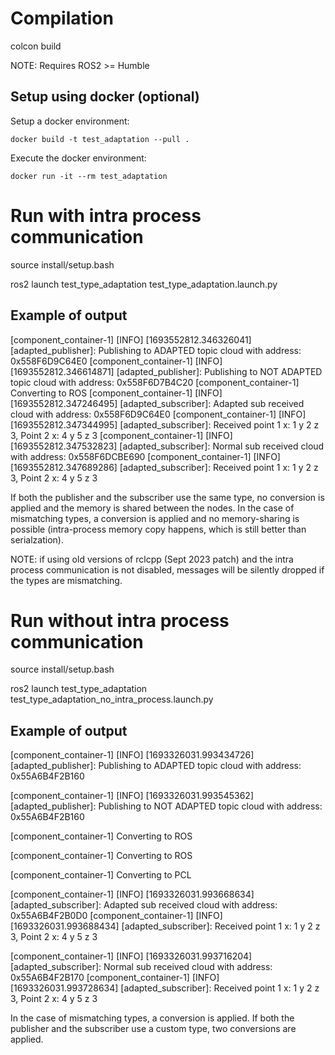 # Compilation

colcon build

NOTE: Requires ROS2 >= Humble

## Setup using docker (optional)


Setup a docker environment:

```
docker build -t test_adaptation --pull .
```

Execute the docker environment:

```
docker run -it --rm test_adaptation

```

# Run with intra process communication

source install/setup.bash

ros2 launch test_type_adaptation test_type_adaptation.launch.py

## Example of output

[component_container-1] [INFO] [1693552812.346326041] [adapted_publisher]: Publishing to ADAPTED topic cloud with address: 0x558F6D9C64E0
[component_container-1] [INFO] [1693552812.346614871] [adapted_publisher]: Publishing to NOT ADAPTED topic cloud with address: 0x558F6D7B4C20
[component_container-1] Converting to ROS
[component_container-1] [INFO] [1693552812.347246495] [adapted_subscriber]: Adapted sub received cloud with address: 0x558F6D9C64E0
[component_container-1] [INFO] [1693552812.347344995] [adapted_subscriber]: Received point 1 x: 1 y 2 z 3, Point 2 x: 4 y 5 z 3
[component_container-1] [INFO] [1693552812.347532823] [adapted_subscriber]: Normal sub received cloud with address: 0x558F6DCBE690 
[component_container-1] [INFO] [1693552812.347689286] [adapted_subscriber]: Received point 1 x: 1 y 2 z 3, Point 2 x: 4 y 5 z 3

If both the publisher and the subscriber use the same type, no conversion is applied and the memory is shared between the nodes. In the case of mismatching types, a conversion is applied and no memory-sharing is possible (intra-process memory copy happens, which is still better than serialzation).

NOTE: if using old versions of rclcpp (Sept 2023 patch) and the intra process communication is not disabled, messages will be silently dropped if the types are mismatching.

# Run without intra process communication

source install/setup.bash

ros2 launch test_type_adaptation test_type_adaptation_no_intra_process.launch.py

## Example of output

[component_container-1] [INFO] [1693326031.993434726] [adapted_publisher]: Publishing to ADAPTED topic cloud with address: 0x55A6B4F2B160

[component_container-1] [INFO] [1693326031.993545362] [adapted_publisher]: Publishing to NOT ADAPTED topic cloud with address: 0x55A6B4F2B160

[component_container-1] Converting to ROS

[component_container-1] Converting to ROS

[component_container-1] Converting to PCL

[component_container-1] [INFO] [1693326031.993668634] [adapted_subscriber]: Adapted sub received cloud with address: 0x55A6B4F2B0D0
[component_container-1] [INFO] [1693326031.993688434] [adapted_subscriber]: Received point 1 x: 1 y 2 z 3, Point 2 x: 4 y 5 z 3

[component_container-1] [INFO] [1693326031.993716204] [adapted_subscriber]: Normal sub received cloud with address: 0x55A6B4F2B170
[component_container-1] [INFO] [1693326031.993728634] [adapted_subscriber]: Received point 1 x: 1 y 2 z 3, Point 2 x: 4 y 5 z 3

In the case of mismatching types, a conversion is applied. If both the publisher and the subscriber use a custom type, two conversions are applied.
